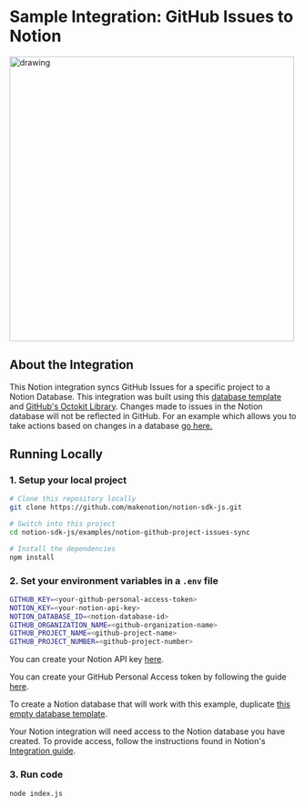 # Sample Integration: GitHub Issues to Notion

<img src="https://dev.notion.so/front-static/external/readme/images/github-notion-example@2x.png" alt="drawing" width="500"/>

## About the Integration

This Notion integration syncs GitHub Issues for a specific project to a Notion Database. This integration was built using this [database template](https://www.notion.com/367cd67cfe8f49bfaf0ac21305ebb9bf?v=bc79ca62b36e4c54b655ceed4ef06ebd) and [GitHub's Octokit Library](https://github.com/octokit). Changes made to issues in the Notion database will not be reflected in GitHub. For an example which allows you to take actions based on changes in a database [go here.](https://github.com/makenotion/notion-sdk-js/tree/main/examples/database-email-update)

## Running Locally

### 1. Setup your local project

```zsh
# Clone this repository locally
git clone https://github.com/makenotion/notion-sdk-js.git

# Switch into this project
cd notion-sdk-js/examples/notion-github-project-issues-sync

# Install the dependencies
npm install
```

### 2. Set your environment variables in a `.env` file

```zsh
GITHUB_KEY=<your-github-personal-access-token>
NOTION_KEY=<your-notion-api-key>
NOTION_DATABASE_ID=<notion-database-id>
GITHUB_ORGANIZATION_NAME=<github-organization-name>
GITHUB_PROJECT_NAME=<github-project-name>
GITHUB_PROJECT_NUMBER=<github-project-number>
```

You can create your Notion API key [here](https://www.notion.com/my-integrations).

You can create your GitHub Personal Access token by following the guide [here](https://docs.github.com/en/github/authenticating-to-github/creating-a-personal-access-token).

To create a Notion database that will work with this example, duplicate [this empty database template](https://www.notion.com/367cd67cfe8f49bfaf0ac21305ebb9bf?v=bc79ca62b36e4c54b655ceed4ef06ebd).

Your Notion integration will need access to the Notion database you have created. To provide access, follow the instructions found in Notion's [Integration guide](https://developers.notion.com/docs/create-a-notion-integration#step-2-share-a-database-with-your-integration).

### 3. Run code

```zsh
node index.js
```
